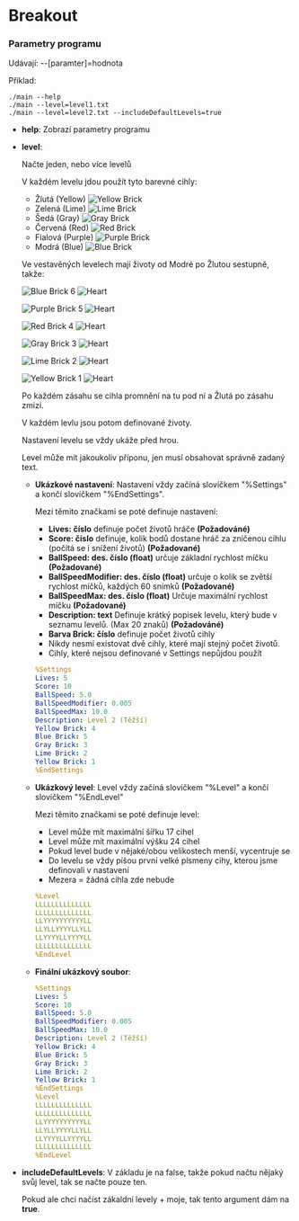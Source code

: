 # Breakout

### Parametry programu
Udávají:
--[paramter]=hodnota

Příklad:
```JS
./main --help
./main --level=level1.txt
./main --level=level2.txt --includeDefaultLevels=true
``` 

* **help**:
Zobrazí parametry programu

* **level**:

    Načte jeden, nebo více levelů

    V každém levelu jdou použít tyto barevné cihly:
    * Žlutá (Yellow) ![Yellow Brick](https://upload.patrick115.eu/screenshot/brick_yellow.png)
    * Zelená (Lime) ![Lime Brick](https://upload.patrick115.eu/screenshot/brick_lime.png)
    * Šedá (Gray) ![Gray Brick](https://upload.patrick115.eu/screenshot/brick_gray.png)
    * Červená (Red) ![Red Brick](https://upload.patrick115.eu/screenshot/brick_red.png)
    * Fialová (Purple) ![Purple Brick](https://upload.patrick115.eu/screenshot/brick_purple.png)
    * Modrá (Blue) ![Blue Brick](https://upload.patrick115.eu/screenshot/brick_blue.png)


    Ve vestavěných levelech mají životy od Modré po Žlutou sestupně, takže:
    
    ![Blue Brick](https://upload.patrick115.eu/screenshot/brick_blue.png) 6 ![Heart](https://upload.patrick115.eu/screenshot/hearth.png)
    
    ![Purple Brick](https://upload.patrick115.eu/screenshot/brick_purple.png) 5 ![Heart](https://upload.patrick115.eu/screenshot/hearth.png)

    ![Red Brick](https://upload.patrick115.eu/screenshot/brick_red.png) 4 ![Heart](https://upload.patrick115.eu/screenshot/hearth.png)

    ![Gray Brick](https://upload.patrick115.eu/screenshot/brick_gray.png) 3 ![Heart](https://upload.patrick115.eu/screenshot/hearth.png)

    ![Lime Brick](https://upload.patrick115.eu/screenshot/brick_lime.png) 2 ![Heart](https://upload.patrick115.eu/screenshot/hearth.png)

    ![Yellow Brick](https://upload.patrick115.eu/screenshot/brick_yellow.png) 1 ![Heart](https://upload.patrick115.eu/screenshot/hearth.png)

    Po každém zásahu se cihla promnění na tu pod ní a Žlutá po zásahu zmizí.

    V každém levlu jsou potom definované životy.

    Nastavení levelu se vždy ukáže před hrou.

    Level může mít jakoukoliv příponu, jen musí obsahovat správně zadaný text.

    * **Ukázkové nastavení**:
        Nastavení vždy začíná slovíčkem "%Settings" a končí slovíčkem "%EndSettings".

        Mezi těmito značkami se poté definuje nastavení:
        * **Lives: číslo** definuje počet životů hráče **(Požadováné)**
        * **Score: číslo** definuje, kolik bodů dostane hráč za zničenou cihlu (počítá se i snížení životů) **(Požadované)**
        * **BallSpeed: des. číslo (float)** určuje základní rychlost míčku **(Požadované)**
        * **BallSpeedModifier: des. číslo (float)** určuje o kolik se zvětší rychlost míčků, každých 60 snímků **(Požadované)**
        * **BallSpeedMax: des. číslo (float)** Určuje maximální rychlost míčku **(Požadované)**
        * **Description: text** Definuje krátký popisek levelu, který bude v seznamu levelů. (Max 20 znaků) **(Požadováné)**
        * **Barva Brick: číslo** definuje počet životů cihly
        * Nikdy nesmí existovat dvě cihly, které mají stejný počet životů.
        * Cihly, které nejsou definované v Settings nepůjdou použít

        ```YAML
        %Settings
        Lives: 5
        Score: 10
        BallSpeed: 5.0
        BallSpeedModifier: 0.005
        BallSpeedMax: 10.0
        Description: Level 2 (Těžší)
        Yellow Brick: 4
        Blue Brick: 5
        Gray Brick: 3
        Lime Brick: 2
        Yellow Brick: 1
        %EndSettings
        ```

    * **Ukázkový level**:
        Level vždy začíná slovíčkem "%Level" a končí slovíčkem "%EndLevel"

        Mezi těmito značkami se poté definuje level:
        * Level může mít maximální šířku 17 cihel
        * Level může mít maximální výšku 24 cihel
        * Pokud level bude v nějaké/obou velikostech menší, vycentruje se
        * Do levelu se vždy píšou první velké písmeny cihy, kterou jsme definovali v nastavení
        * Mezera = žádná cihla zde nebude

        ```YAML
        %Level
        LLLLLLLLLLLLLL
        LLLLLLLLLLLLLL
        LLYYYYYYYYYYLL
        LLYLLYYYYLLYLL
        LLYYYYLLYYYYLL
        LLLLLLLLLLLLLL
        %EndLevel
        ```

    * **Finální ukázkový soubor**:
        ```YAML
        %Settings
        Lives: 5
        Score: 10
        BallSpeed: 5.0
        BallSpeedModifier: 0.005
        BallSpeedMax: 10.0
        Description: Level 2 (Těžší)
        Yellow Brick: 4
        Blue Brick: 5
        Gray Brick: 3
        Lime Brick: 2
        Yellow Brick: 1
        %EndSettings
        %Level
        LLLLLLLLLLLLLL
        LLLLLLLLLLLLLL
        LLYYYYYYYYYYLL
        LLYLLYYYYLLYLL
        LLYYYYLLYYYYLL
        LLLLLLLLLLLLLL
        %EndLevel
        ```
* **includeDefaultLevels**:
    V základu je na false, takže pokud načtu nějaký svůj level, tak se načte pouze ten.

    Pokud ale chci načíst zákaldní levely + moje, tak tento argument dám na **true**.